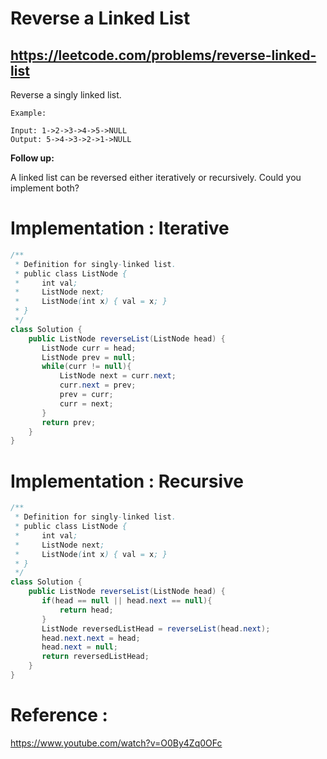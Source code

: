 # Reverse a Linked List
## https://leetcode.com/problems/reverse-linked-list

Reverse a singly linked list.
```
Example:

Input: 1->2->3->4->5->NULL
Output: 5->4->3->2->1->NULL
```

**Follow up:**

A linked list can be reversed either iteratively or recursively. Could you implement both?

# Implementation : Iterative 

```java
/**
 * Definition for singly-linked list.
 * public class ListNode {
 *     int val;
 *     ListNode next;
 *     ListNode(int x) { val = x; }
 * }
 */
class Solution {
    public ListNode reverseList(ListNode head) {
       ListNode curr = head;
       ListNode prev = null;
       while(curr != null){
           ListNode next = curr.next;
           curr.next = prev;
           prev = curr;
           curr = next;
       } 
       return prev; 
    }
}
```

# Implementation : Recursive

```java
/**
 * Definition for singly-linked list.
 * public class ListNode {
 *     int val;
 *     ListNode next;
 *     ListNode(int x) { val = x; }
 * }
 */
class Solution {
    public ListNode reverseList(ListNode head) {
       if(head == null || head.next == null){
           return head;
       }
       ListNode reversedListHead = reverseList(head.next);
       head.next.next = head;  
       head.next = null;
       return reversedListHead;
    }
}
```

# Reference :
https://www.youtube.com/watch?v=O0By4Zq0OFc
